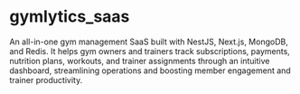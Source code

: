 # gymlytics_saas
An all-in-one gym management SaaS built with NestJS, Next.js, MongoDB, and Redis. It helps gym owners and trainers track subscriptions, payments, nutrition plans, workouts, and trainer assignments through an intuitive dashboard, streamlining operations and boosting member engagement and trainer productivity.
